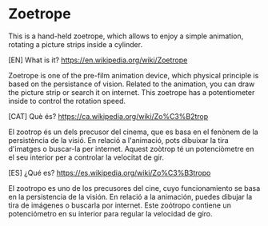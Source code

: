# Zoetrope
This is a hand-held zoetrope, which allows to enjoy a simple animation, rotating a picture strips inside a cylinder.

[EN] What is it? https://en.wikipedia.org/wiki/Zoetrope 

Zoetrope is one of the pre-film animation device, which physical principle is based on the persistance of vision. 
Related to the animation, you can draw the picture strip or search it on internet.
This zoetrope has a potentiometer inside to control the rotation speed.
 
[CAT] Què és? https://ca.wikipedia.org/wiki/Zo%C3%B2trop

El zootrop és un dels precusor del cinema, que es basa en el fenònem de la persistència de la visió. 
En relació a l'animació, pots dibuixar la tira d'imatges o buscar-la per internet.
Aquest zoòtrop té un potenciòmetre en el seu interior per a controlar la velocitat de gir.
 
[ES] ¿Qué es? https://es.wikipedia.org/wiki/Zo%C3%B3tropo 

El zootropo es uno de los precusores del cine, cuyo funcionamiento se basa en la persistencia de la visión. 
En relació a la animación, puedes dibujar la tira de imágenes o buscarla por internet.
Este zoótropo contiene un potenciómetro en su interior para regular la velocidad de giro.
 
